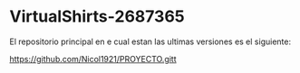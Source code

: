 # VirtualShirts-2687365
El repositorio principal en e cual estan las ultimas versiones es el siguiente:

https://github.com/Nicol1921/PROYECTO.gitt
